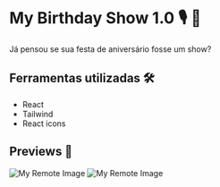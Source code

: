 # My Birthday Show 1.0 :studio_microphone: :star_struck:

Já pensou se sua festa de aniversário fosse um show?


## Ferramentas utilizadas :hammer_and_wrench:

- React
- Tailwind
- React icons

## Previews :eyes:	
![My Remote Image](https://user-images.githubusercontent.com/69373145/217554744-6204ddfa-467d-4d06-81f8-f83b2291b66b.png)
![My Remote Image](https://user-images.githubusercontent.com/69373145/217555035-3a1e89c9-24c1-42e9-a593-352135f9893d.png)
